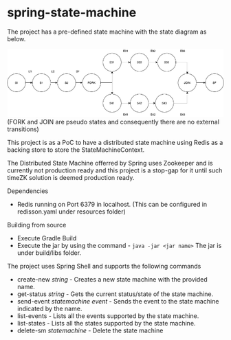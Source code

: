 # spring-state-machine

The project has a pre-defined state machine with the state diagram as below.

![POC.png](src/main/resources/POC.png?raw=true)
(FORK and JOIN are pseudo states and consequently there are no external transitions)

This project is as a PoC to have a distributed state machine using Redis as a backing store to store the StateMachineContext. 

The Distributed State Machine offerred by Spring uses Zookeeper and is currently not production ready and this project is a stop-gap for it until such timeZK solution is deemed production ready. 

Dependencies

* Redis running on Port 6379 in localhost. (This can be configured in redisson.yaml under resources folder)


Building from source

* Execute Gradle Build
* Execute the jar by using the command - `java -jar <jar name>` The jar is under build/libs folder.

The project uses Spring Shell and supports the following commands

* create-new _string_ - Creates a new state machine with the provided name. 
* get-status _string_ - Gets the current status/state of the state machine.
* send-event _statemachine_ _event_ - Sends the event to the state machine indicated by the name. 
* list-events - Lists all the events supported by the state machine. 
* list-states - Lists all the states supported by the state machine. 
* delete-sm _statemachine_ - Delete the state machine